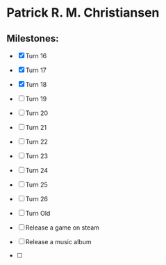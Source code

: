 # Patrick R. M. Christiansen
## Milestones:
- [X] Turn 16
- [X] Turn 17  
- [X] Turn 18
- [ ] Turn 19
- [ ] Turn 20
- [ ] Turn 21
- [ ] Turn 22
- [ ] Turn 23
- [ ] Turn 24
- [ ] Turn 25
- [ ] Turn 26
- [ ] Turn Old

- [ ] Release a game on steam
- [ ] Release a music album
- [ ] 

